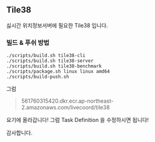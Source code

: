## Tile38
싫시간 위치정보서버에 필요한 Tile38 입니다.

### 빌드 & 푸쉬 방법
```agsl
./scripts/build.sh tile38-cli
./scripts/build.sh tile38-server
./scripts/build.sh tile38-benchmark
./scripts/package.sh linux linux amd64
./scripts/build-push.sh
```

그럼
> 561760315420.dkr.ecr.ap-northeast-2.amazonaws.com/livecoord/tile38

요기에 올라갑니다!
그럼 Task Definition 을 수정하시면 됩니다!

감사합니다.